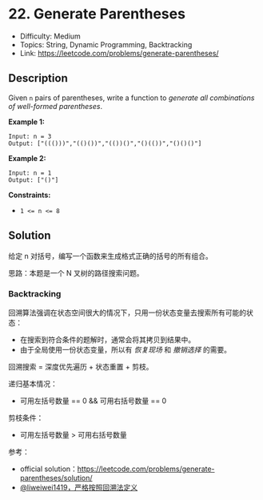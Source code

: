# 22. Generate Parentheses

- Difficulty: Medium
- Topics: String, Dynamic Programming, Backtracking
- Link: https://leetcode.com/problems/generate-parentheses/

## Description

Given `n` pairs of parentheses, write a function to _generate all combinations of well-formed parentheses_.

**Example 1:**

```
Input: n = 3
Output: ["((()))","(()())","(())()","()(())","()()()"]
```

**Example 2:**

```
Input: n = 1
Output: ["()"]
```

**Constraints:**

- `1 <= n <= 8`

## Solution

给定 n 对括号，编写一个函数来生成格式正确的括号的所有组合。

思路：本题是一个 N 叉树的路径搜索问题。

### Backtracking

回溯算法强调在状态空间很大的情况下，只用一份状态变量去搜索所有可能的状态：

- 在搜索到符合条件的题解时，通常会将其拷贝到结果中。
- 由于全局使用一份状态变量，所以有 _恢复现场_ 和 _撤销选择_ 的需要。

回溯搜索 = 深度优先遍历 + 状态重置 + 剪枝。

递归基本情况：

- 可用左括号数量 == 0 && 可用右括号数量 == 0

剪枝条件：

- 可用左括号数量 > 可用右括号数量

参考：

- official solution：https://leetcode.com/problems/generate-parentheses/solution/
- [@liweiwei1419，严格按照回溯法定义](https://leetcode-cn.com/problems/generate-parentheses/solution/hui-su-suan-fa-by-liweiwei1419/336825)
